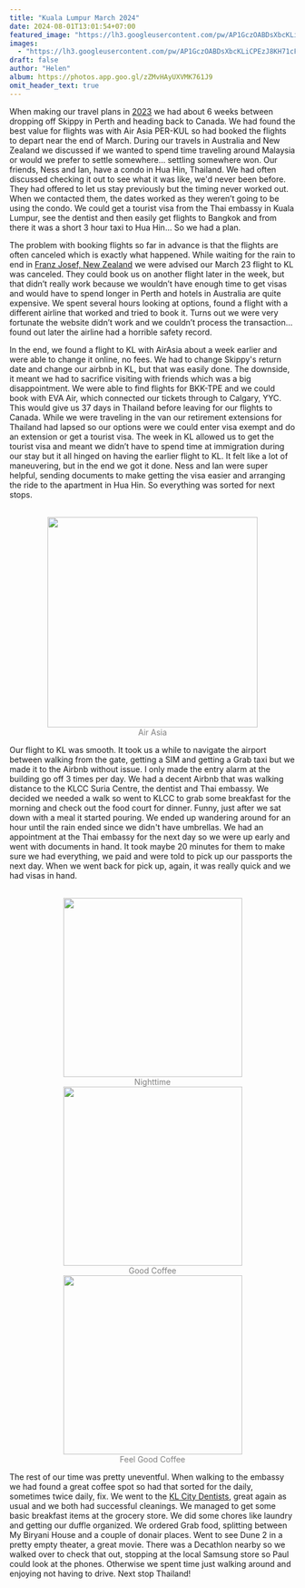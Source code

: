 ```yaml
---
title: "Kuala Lumpur March 2024"
date: 2024-08-01T13:01:54+07:00
featured_image: "https://lh3.googleusercontent.com/pw/AP1GczOABDsXbcKLiCPEzJ8KH71cFTQQJjB-FztUkW7V9ZSr0nRdxHfaEdoMa5QN1bqDCMDQVLZON30h5V-zH3yalR9LeAr4QI8eu_ntLq2L-SJFQtB8vxdAbAWzJhpcuKRKx25TfoGth6HZC9eR0ekwI0-wYg=w1196-h897-s-no?authuser=0"
images:
  - "https://lh3.googleusercontent.com/pw/AP1GczOABDsXbcKLiCPEzJ8KH71cFTQQJjB-FztUkW7V9ZSr0nRdxHfaEdoMa5QN1bqDCMDQVLZON30h5V-zH3yalR9LeAr4QI8eu_ntLq2L-SJFQtB8vxdAbAWzJhpcuKRKx25TfoGth6HZC9eR0ekwI0-wYg=w1196-h897-s-no?authuser=0"
draft: false
author: "Helen"
album: https://photos.app.goo.gl/zZMvHAyUXVMK761J9
omit_header_text: true
---
```


When making our travel plans in [2023](/travels/decision-2023/) we had about 6 weeks between dropping off Skippy in Perth and heading back to Canada. We had found the best value for flights was with Air Asia PER-KUL so had booked the flights to depart near the end of March. During our travels in Australia and New Zealand we discussed if we wanted to spend time traveling around Malaysia or would we prefer to settle somewhere… settling somewhere won. Our friends, Ness and Ian, have a condo in Hua Hin, Thailand. We had often discussed checking it out to see what it was like, we'd never been before.  They had offered to let us stay previously but the timing never worked out. When we contacted them, the dates worked as they weren’t going to be using the condo.  We could get a tourist visa from the Thai embassy in Kuala Lumpur, see the dentist and then easily get flights to Bangkok and from there it was a short 3 hour taxi to Hua Hin…  So we had a plan. 

The problem with booking flights so far in advance is that the flights are often canceled which is exactly what happened. While waiting for the rain to end in [Franz Josef, New Zealand](/travels/new-zealand-south-island-2024/) we were advised our March 23 flight to KL was canceled. They could book us on another flight later in the week, but that didn’t really work because we wouldn’t have enough time to get visas and would have to spend longer in Perth and hotels in Australia are quite expensive. We spent several hours looking at options, found a flight with a different airline that worked and tried to book it. Turns out we were very fortunate the website didn’t work and we couldn’t process the transaction… found out later the airline had a horrible safety record.  

In the end, we found a flight to KL with AirAsia about a week earlier and were able to change it online, no fees. We had to change Skippy's return date and change our airbnb in KL, but that was easily done.  The downside, it meant we had to sacrifice visiting with friends which was a big disappointment. We were able to find flights for BKK-TPE and we could book with EVA Air, which connected our tickets through to Calgary, YYC. This would give us 37 days in Thailand before leaving for our flights to Canada. While we were traveling in the van our retirement extensions for Thailand had lapsed so our options were we could enter visa exempt and do an extension or get a tourist visa. The week in KL allowed us to get the tourist visa and meant we didn’t have to spend time at immigration during our stay but it all hinged on having the earlier flight to KL. It felt like a lot of maneuvering, but in the end we got it done. Ness and Ian were super helpful, sending documents to make getting the visa easier and arranging the ride to the apartment in Hua Hin. So everything was sorted for next stops. 

</br>
<div style="text-align: center">
  <a style="display:inline-block;text-decoration:none;color: grey;" href="https://photos.google.com/share/AF1QipPP4LbUR8cQ9aYRQRFkaCuhVxJe6Ws1t1HRFqxlF6CTX1xqAMSHrqbShBb41ZTlWA/photo/AF1QipOPBtGyxA9lUaKAnsJew8Lw04oii7YPM3CWuOvh?key=VElfalNxTnp4MjEwRWRHX2pCcG9kcEF3TEh4SUpn" target="_blank"><img loading="lazy" src="https://lh3.googleusercontent.com/pw/AP1GczMiKi1N21H9kgEwADKT5YmS3YMq-zqN0AXwVFC0B0MP-vm2H4driv2JfVflNzxypo4zMEYqKY-7gW0yYFyGRYt-n0LCombJZ8SYpRWEx3-nQOTrU1Lxf_HF7yvBwIt1pS2KVZRTBsofAQFUle_p_MSZXw=w1195-h896-s-no?authuser=0" width="370" /><div>Air Asia</div></a>
 </div>

Our flight to KL was smooth. It took us a while to navigate the airport between walking from the gate, getting a SIM and getting a Grab taxi but we made it to the Airbnb without issue. I only made the entry alarm at the building go off 3 times per day. We had a decent Airbnb that was walking distance to the KLCC Suria Centre, the dentist and Thai embassy. We decided we needed a walk so went to KLCC to grab some breakfast for the morning and check out the food court for dinner. Funny, just after we sat down with a meal it started pouring. We ended up wandering around for an hour until the rain ended since we didn't have umbrellas. We had an appointment at the Thai embassy for the next day so we were up early and went with documents in hand.  It took maybe 20 minutes for them to make sure we had everything, we paid and were told to pick up our passports the next day. When we went back for pick up, again, it was really quick and we had visas in hand. 

</br>
<div style="text-align: center">
  <a style="display:inline-block;text-decoration:none;color: grey;" href="https://photos.google.com/share/AF1QipPP4LbUR8cQ9aYRQRFkaCuhVxJe6Ws1t1HRFqxlF6CTX1xqAMSHrqbShBb41ZTlWA/photo/AF1QipPCu6Xx3o_zb1MlOj93XMn0fohoIUdtkku1mmvW?key=VElfalNxTnp4MjEwRWRHX2pCcG9kcEF3TEh4SUpn" target="_blank"><img loading="lazy" src="https://lh3.googleusercontent.com/pw/AP1GczOABDsXbcKLiCPEzJ8KH71cFTQQJjB-FztUkW7V9ZSr0nRdxHfaEdoMa5QN1bqDCMDQVLZON30h5V-zH3yalR9LeAr4QI8eu_ntLq2L-SJFQtB8vxdAbAWzJhpcuKRKx25TfoGth6HZC9eR0ekwI0-wYg=w1195-h896-s-no?authuser=0" width="315" /><div>Nighttime</div></a>
  <a style="display:inline-block;text-decoration:none;color: grey;" href="https://photos.google.com/share/AF1QipPP4LbUR8cQ9aYRQRFkaCuhVxJe6Ws1t1HRFqxlF6CTX1xqAMSHrqbShBb41ZTlWA/photo/AF1QipNWdDX91BlmtdDPHE2kDLKElFQ2LcJbRyB7vUKe?key=VElfalNxTnp4MjEwRWRHX2pCcG9kcEF3TEh4SUpn" target="_blank"><img loading="lazy" src="https://lh3.googleusercontent.com/pw/AP1GczPr2Q-XNHXd8CG-XlIj7pc0ANf_OPEZXjPUZkUfD9oX_R2HzZTR7T0GTuVa30MhYM8We3lqvSIVCoQxNapdWl_-2wpQm_aO-lCT7rMM1zQITBUt8ISn4woc4p-R0iNXDjXQ_4kmO77LyMbxKir_EpU3FA=w1195-h896-s-no?authuser=0" width="315" /><div>Good Coffee</div></a>
  <a style="display:inline-block;text-decoration:none;color: grey;" href="https://photos.google.com/share/AF1QipPP4LbUR8cQ9aYRQRFkaCuhVxJe6Ws1t1HRFqxlF6CTX1xqAMSHrqbShBb41ZTlWA/photo/AF1QipPqoVFDaiCzVdZKMiK6L9YSOqDfe4_tIInG7DLc?key=VElfalNxTnp4MjEwRWRHX2pCcG9kcEF3TEh4SUpn" target="_blank"><img loading="lazy" src="https://lh3.googleusercontent.com/pw/AP1GczPjwUZkwQuOPn7Cs5qVIzDS-yZqWeAWHKHuvp8EpRUOivy6uquQB_c6mQ4oHxinS_xhuI9Qo5rAGbKF7i7S4ZTXq8E_ds2uaOpnwOD-8US4KUS2_KnBt0AO6TZCDaXnJPj4NFbBYmfeEEZp5EmoPmoIeQ=w1195-h896-s-no?authuser=0" width="315" /><div>Feel Good Coffee</div></a>
</div>

The rest of our time was pretty uneventful. When walking to the embassy we had found a great coffee spot so had that sorted for the daily, sometimes twice daily, fix. We went to the [KL City Dentists](https://www.klcitydentists.com/), great again as usual and we both had successful cleanings. We managed to get some basic breakfast items at the grocery store. We did some chores like laundry and getting our duffle organized. We ordered Grab food, splitting between My Biryani House and a couple of donair places. Went to see Dune 2 in a pretty empty theater, a great movie. There was a Decathlon nearby so we walked over to check that out, stopping at the local Samsung store so Paul could look at the phones. Otherwise we spent time just walking around and enjoying not having to drive.  Next stop Thailand!
